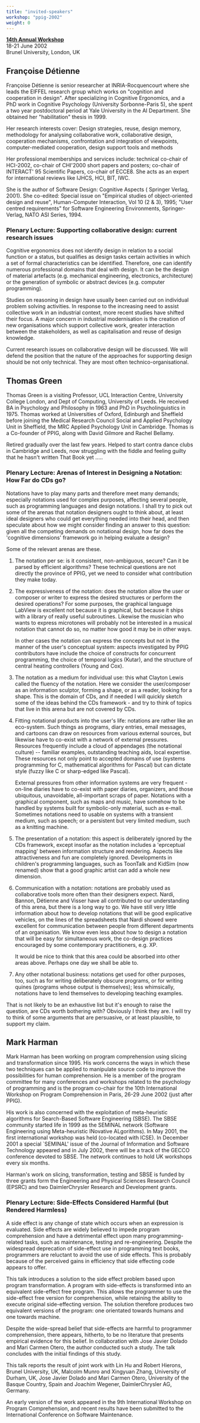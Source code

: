 ```yaml
---
title: "invited-speakers"
workshop: "ppig-2002"
weight: 0
---
```

[**14th Annual Workshop**](/node/108)  
18-21 June 2002  
Brunel University, London, UK

Françoise Détienne
------------------

Françoise Détienne is senior researcher at INRIA-Rocquencourt where she leads the EIFFEL research group which works on "cognition and cooperation in design". After specializing in Cognitive Ergonomics, and a PhD work in Cognitive Psychology (University Sorbonne-Paris 5), she spent a two year postdoctoral period at Yale University in the AI Department. She obtained her "habilitation" thesis in 1999.

Her research interests cover: Design strategies, reuse, design memory, methodology for analysing collaborative work, collaborative design, cooperation mechanisms, confrontation and integration of viewpoints, computer-mediated cooperation, design support tools and methods

Her professional memberships and services include: technical co-chair of HCI-2002, co-chair of CHI'2000 short papers and posters; co-chair of INTERACT' 95 Scientific Papers, co-chair of ECCE8. She acts as an expert for international reviews like IJHCS, HCI, BIT, IWC.

She is the author of Software Design: Cognitive Aspects ( Springer Verlag, 2001). She co-edited: Special issue on "Empirical studies of object-oriented design and reuse", Human-Computer Interaction, Vol 10 (2 & 3), 1995; "User centred requirements" for Software Engineering Environments, Springer-Verlag, NATO ASI Series, 1994.

### Plenary Lecture: Supporting collaborative design: current research issues

Cognitive ergonomics does not identify design in relation to a social function or a status, but qualifies as design tasks certain activities in which a set of formal characteristics can be identified. Therefore, one can identify numerous professional domains that deal with design. It can be the design of material artefacts (e.g. mechanical engineering, electronics, architecture) or the generation of symbolic or abstract devices (e.g. computer programming).

Studies on reasoning in design have usually been carried out on individual problem solving activities. In response to the increasing need to assist collective work in an industrial context, more recent studies have shifted their focus. A major concern in industrial modernisation is the creation of new organisations which support collective work, greater interaction between the stakeholders, as well as capitalisation and reuse of design knowledge.

Current research issues on collaborative design will be discussed. We will defend the position that the nature of the approaches for supporting design should be not only technical. They are most often technico-organisational.

Thomas Green
------------

Thomas Green is a visiting Professor, UCL Interaction Centre, University College London, and Dept of Computing, University of Leeds. He received BA in Psychology and Philosophy in 1963 and PhD in Psycholinguistics in 1975. Thomas worked at Universities of Oxford, Edinburgh and Sheffield before joining the Medical Research Council Social and Applied Psychology Unit in Sheffield, the MRC Applied Psychology Unit in Cambridge. Thomas is a Co-founder of PPIG, along with David Gilmore and Rachel Bellamy.

Retired gradually over the last few years. Helped to start contra dance clubs in Cambridge and Leeds, now struggling with the fiddle and feeling guilty that he hasn't written That Book yet .....

### Plenary Lecture: Arenas of Interest in Designing a Notation: How Far do CDs go?

Notations have to play many parts and therefore meet many demands; especially notations used for complex purposes, affecting several people, such as programming languages and design notations. I shall try to pick out some of the arenas that notation designers ought to think about, at least ideal designers who could get everything needed into their head, and then speculate about how we might consider finding an answer to this question: given all the competing demands on notational design, how far does the 'cognitive dimensions' framework go in helping evaluate a design?

Some of the relevant arenas are these.

1.  The notation per se: is it consistent, non-ambiguous, secure? Can it be parsed by efficient algorithms? These technical questions are not directly the province of PPIG, yet we need to consider what contribution they make today.
2.  The expressiveness of the notation: does the notation allow the user or composer or writer to express the desired structures or perform the desired operations? For some purposes, the graphical language LabView is excellent not because it is graphical, but because it ships with a library of really useful subroutines. Likewise the musician who wants to express microtones will probably not be interested in a musical notation that cannot do so, no matter how good it may be in other ways.
    
    In other cases the notation can express the concepts but not in the manner of the user's conceptual system: aspects investigated by PPIG contributors have include the choice of constructs for concurrent programming, the choice of temporal logics (Kutar), and the structure of central heating controllers (Young and Cox).
    
3.  The notation as a medium for individual use: this what Clayton Lewis called the fluency of the notation. Here we consider the user/composer as an information sculptor, forming a shape, or as a reader, looking for a shape. This is the domain of CDs, and if needed I will quickly sketch some of the ideas behind the CDs framework - and try to think of topics that live in this arena but are not covered by CDs.
4.  Fitting notational products into the user's life: notations are rather like an eco-system. Such things as programs, diary entries, email messages, and cartoons can draw on resources from various external sources, but likewise have to co-exist with a network of external pressures. Resources frequently include a cloud of appendages (the notational culture) -- familiar examples, outstanding teaching aids, local expertise. These resources not only point to accepted domains of use (systems programming for C, mathematical algorithms for Pascal) but can dictate style (fuzzy like C or sharp-edged like Pascal).
    
    External pressures from other information systems are very frequent - on-line diaries have to co-exist with paper diaries, organizers, and those ubiquitous, unavoidable, all-important scraps of paper. Notations with a graphical component, such as maps and music, have somehow to be handled by systems built for symbolic-only material, such as e-mail. Sometimes notations need to usable on systems with a transient medium, such as speech; or a persistent but very limited medium, such as a knitting machine.
    
5.  The presentation of a notation: this aspect is deliberately ignored by the CDs framework, except insofar as the notation includes a 'eprceptual mapping' between information structure and rendering. Aspects like attractiveness and fun are completely ignored. Developments in children's programming languages, such as ToonTalk and KidSim (now renamed) show that a good graphic artist can add a whole new dimension.
6.  Communication with a notation: notations are probably used as collaborative tools more often than their designers expect. Nardi, Bannon, Détienne and Visser have all contributed to our understanding of this arena, but there is a long way to go. We have still very little information about how to develop notations that will be good explicative vehicles, on the lines of the spreadsheets that Nardi showed were excellent for communication between people from different departments of an organisation. We know even less about how to design a notation that will be easy for simultaneous work, the co-design practices encouraged by some contemporary practitioners, e.g. XP.
    
    It would be nice to think that this area could be absorbed into other areas above. Perhaps one day we shall be able to.
    
7.  Any other notational business: notations get used for other purposes, too, such as for writing deliberately obscure programs, or for writing quines (programs whose output is themselves); less whimsically, notations have to lend themselves to developing teaching examples.

That is not likely to be an exhaustive list but it's enough to raise the question, are CDs worth bothering with? Obviously I think they are. I will try to think of some arguments that are persuasive, or at least plausible, to support my claim.

Mark Harman
-----------

Mark Harman has been working on program comprehension using slicing and transformation since 1995. His work concerns the ways in which these two techniques can be applied to manipulate source code to improve the possibilities for human comprehension. He is a member of the program committee for many conferences and workshops related to the psychology of programming and is the program co-chair for the 10th International Workshop on Program Comprehension in Paris, 26-29 June 2002 (just after PPIG).

His work is also concerned with the exploitation of meta-heuristic algorithms for Search-Based Software Engineering (SBSE). The SBSE community started life in 1999 as the SEMINAL network (Software Engineering using Meta-heuristic INovative ALgorithms). In May 2001, the first international workshop was held (co-located with ICSE). In December 2001 a special \`SEMINAL' issue of the Journal of Information and Software Technology appeared and in July 2002, there will be a track of the GECCO conference devoted to SBSE. The network continues to hold UK workshops every six months.

Harman's work on slicing, transformation, testing and SBSE is funded by three grants form the Engineering and Physical Sciences Research Council (EPSRC) and two DaimlerChrysler Research and Development grants.

### Plenary Lecture: Side-Effects Considered Harmful (but Rendered Harmless)

A side effect is any change of state which occurs when an expression is evaluated. Side effects are widely believed to impede program comprehension and have a detrimental effect upon many programming-related tasks, such as maintenance, testing and re-engineering. Despite the widespread deprecation of side-effect use in programming text books, programmers are reluctant to avoid the use of side effects. This is probably because of the perceived gains in efficiency that side effecting code appears to offer.

This talk introduces a solution to the side effect problem based upon program transformation. A program with side-effects is transformed into an equivalent side-effect free program. This allows the programmer to use the side-effect free version for comprehension, while retaining the ability to execute original side-effecting version. The solution therefore produces two equivalent versions of the program: one orientated towards humans and one towards machine.

Despite the wide-spread belief that side-effects are harmful to programmer comprehension, there appears, hitherto, to be no literature that presents empirical evidence for this belief. In collaboration with Jose Javier Dolado and Mari Carmen Otero, the author conducted such a study. The talk concludes with the initial findings of this study.

This talk reports the result of joint work with Lin Hu and Robert Hierons, Brunel University, UK, Malcolm Munro and Xingyuan Zhang, University of Durham, UK, Jose Javier Dolado and Mari Carmen Otero, University of the Basque Country, Spain and Joachim Wegener, DaimlerChrysler AG, Germany.

An early version of the work appeared in the 9th International Workshop on Program Comprehension, and recent results have been submitted to the International Conference on Software Maintenance.
